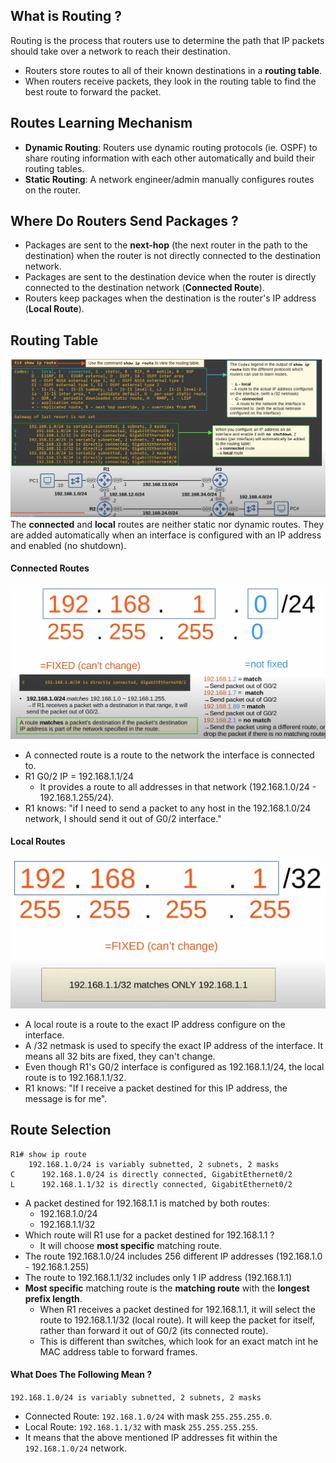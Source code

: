## What is Routing ?
Routing is the process that routers use to determine the path that IP packets should take over a network to reach their destination.
* Routers store routes to all of their known destinations in a **routing table**. 
* When routers receive packets, they look in the routing table to find the best route to forward the packet.
## Routes Learning Mechanism
* **Dynamic Routing**: Routers use dynamic routing protocols (ie. OSPF) to share routing information with each other automatically and build their routing tables.
* **Static Routing**: A network engineer/admin manually configures routes on the router.
## Where Do Routers Send Packages ?
* Packages are sent to the **next-hop** (the next router in the path to the destination) when the router is not directly connected to the destination network.
* Packages are sent to the destination device when the router is directly connected to the destination network (**Connected Route**).
* Routers keep packages when the destination is the router's IP address (**Local Route**).
## Routing Table
![routing table overview](./img/route-table-overview.png)
The **connected** and **local** routes are neither static nor dynamic routes. They are added automatically when an interface is configured with an IP address and enabled (no shutdown).

#### Connected Routes
![connected route](./img/connected-route.png)
* A connected route is a route to the network the interface is connected to.
* R1 G0/2 IP = 192.168.1.1/24
	* It provides a route to all addresses in that network (192.168.1.0/24 - 192.168.1.255/24).
* R1 knows: "if I need to send a packet to any host in the 192.168.1.0/24 network, I should send it out of G0/2 interface."
#### Local Routes
![local route](./img/local-route.png)
* A local route is a route to the exact IP address configure on the interface.
* A /32 netmask is used to specify the exact IP address of the interface. It means all 32 bits are fixed, they can't change.
* Even though R1's G0/2 interface is configured as 192.168.1.1/24, the local route is to 192.168.1.1/32.
* R1 knows: "If I receive a packet destined for this IP address, the message is for me".

## Route Selection
```
R1# show ip route
	192.168.1.0/24 is variably subnetted, 2 subnets, 2 masks
C      192.168.1.0/24 is directly connected, GigabitEthernet0/2
L      192.168.1.1/32 is directly connected, GigabitEthernet0/2
```
* A packet destined for 192.168.1.1 is matched by both routes:
	* 192.168.1.0/24
	* 192.168.1.1/32
* Which route will R1 use for a packet destined for 192.168.1.1 ?
	* It will choose **most specific** matching route.
* The route 192.168.1.0/24 includes 256 different IP addresses (192.168.1.0 - 192.168.1.255)
* The route to 192.168.1.1/32 includes only 1 IP address (192.168.1.1)
* **Most specific** matching route is the **matching route** with the **longest prefix length**.
	* When R1 receives a packet destined for 192.168.1.1, it will select the route to 192.168.1.1/32 (local route). It will keep the packet for itself, rather than forward it out of G0/2 (its connected route).
	* This is different than switches, which look for an exact match int he MAC address table to forward frames.

#### What Does The Following Mean ?
`192.168.1.0/24 is variably subnetted, 2 subnets, 2 masks`
* Connected Route: `192.168.1.0/24` with mask `255.255.255.0`.
* Local Route: `192.168.1.1/32` with mask `255.255.255.255`.
* It means that the above mentioned IP addresses fit within the `192.168.1.0/24` network.

